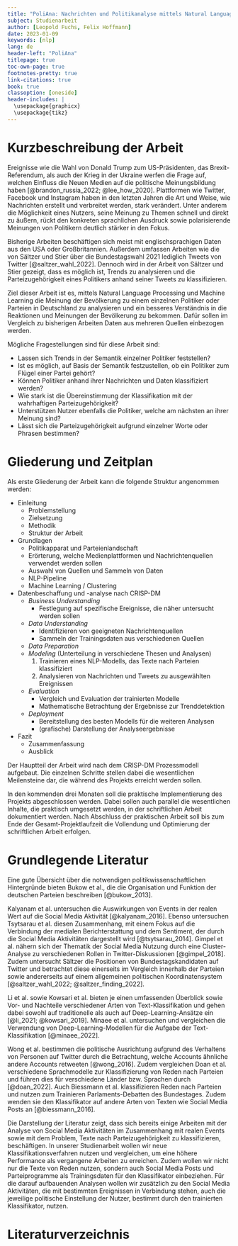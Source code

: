 ```yaml
---
title: "PoliAna: Nachrichten und Politikanalyse mittels Natural Language Processing"
subject: Studienarbeit
author: [Leopold Fuchs, Felix Hoffmann]
date: 2023-01-09
keywords: [nlp]
lang: de
header-left: "PoliAna"
titlepage: true
toc-own-page: true
footnotes-pretty: true
link-citations: true
book: true
classoption: [oneside]
header-includes: |
  \usepackage{graphicx}
  \usepackage{tikz}
---
```


# Kurzbeschreibung der Arbeit

<!-- Worum geht es in der Arbeit? Wie ist die (aktuelle) Ausgangssituation? Welches
Themenfeld wird bearbeitet? Welche Problemstellung soll angegangen werden? Welche
Grundlagen müssen vorhanden sein und welche Randbedingungen sind gegeben? Welche
Zielsetzungen gibt es in dieser Arbeit? Welche methodische Vorgehensweise wird
gewählt? Dies soll möglichst in einem Fließtext dokumentiert werden. Idealerweise
abschließend mit sehr konkreten Zielbeschreibungen, die auch validierbar sind. -->

Ereignisse wie die Wahl von Donald Trump zum US-Präsidenten, das Brexit-Referendum, als auch der Krieg in der Ukraine werfen die Frage auf, welchen Einfluss die Neuen Medien auf die politische Meinungsbildung haben [@brandon_russia_2022; @lee_how_2020]. Plattformen wie Twitter, Facebook und Instagram haben in den letzten Jahren die Art und Weise, wie Nachrichten erstellt und verbreitet werden, stark verändert. Unter anderem die Möglichkeit eines Nutzers, seine Meinung zu Themen schnell und direkt zu äußern, rückt den konkreten sprachlichen Ausdruck sowie polarisierende Meinungen von Politikern deutlich stärker in den Fokus.

Bisherige Arbeiten beschäftigen sich meist mit englischsprachigen Daten aus den USA oder Großbritannien. Außerdem umfassen Arbeiten wie die von Sältzer und Stier über die Bundestagswahl 2021 lediglich Tweets von Twitter [@saltzer_wahl_2022]. Dennoch wird in der Arbeit von Sältzer und Stier gezeigt, dass es möglich ist, Trends zu analysieren und die Parteizugehörigkeit eines Politikers anhand seiner Tweets zu klassifizieren.

Ziel dieser Arbeit ist es, mittels Natural Language Processing und Machine Learning die Meinung der Bevölkerung zu einem einzelnen Politiker oder Parteien in Deutschland zu analysieren und ein besseres Verständnis in die Reaktionen und Meinungen der Bevölkerung zu bekommen. Dafür sollen im Vergleich zu bisherigen Arbeiten Daten aus mehreren Quellen einbezogen werden.

Mögliche Fragestellungen sind für diese Arbeit sind:

- Lassen sich Trends in der Semantik einzelner Politiker feststellen?
- Ist es möglich, auf Basis der Semantik festzustellen, ob ein Politiker zum Flügel einer Partei gehört?
- Können Politiker anhand ihrer Nachrichten und Daten klassifiziert werden?
- Wie stark ist die Übereinstimmung der Klassifikation mit der wahrhaftigen Parteizugehörigkeit?
- Unterstützen Nutzer ebenfalls die Politiker, welche am nächsten an ihrer Meinung sind?
- Lässt sich die Parteizugehörigkeit aufgrund einzelner Worte oder Phrasen bestimmen?

# Gliederung und Zeitplan

<!-- Identifikation der wesentlichen Arbeitsschritte. Meilensteinplan. Konsequenzen
und Möglichkeiten der Meilensteine. Zeitplan bis zur Beendigung des praktischen
Teils sowie der Dokumentation. Eine erste Gliederung der Arbeit. Benennung von
Kapiteln und Unterkapiteln. Dies gilt als Leitfaden, noch nicht als abschließend. -->

Als erste Gliederung der Arbeit kann die folgende Struktur angenommen werden:

- Einleitung
  - Problemstellung
  - Zielsetzung
  - Methodik
  - Struktur der Arbeit
- Grundlagen
  - Politikapparat und Parteienlandschaft
  - Erörterung, welche Medienplattformen und Nachrichtenquellen verwendet werden sollen
  - Auswahl von Quellen und Sammeln von Daten
  - NLP-Pipeline
  - Machine Learning / Clustering
- Datenbeschaffung und -analyse nach CRISP-DM
  - _Business Understanding_
    - Festlegung auf spezifische Ereignisse, die näher untersucht werden sollen
  - _Data Understanding_
    - Identifizieren von geeigneten Nachrichtenquellen
    - Sammeln der Trainingsdaten aus verschiedenen Quellen
  - _Data Preparation_
  - _Modeling_ (Unterteilung in verschiedene Thesen und Analysen)
    1. Trainieren eines NLP-Modells, das Texte nach Parteien klassifiziert
    2. Analysieren von Nachrichten und Tweets zu ausgewählten Ereignissen
  - _Evaluation_
    - Vergleich und Evaluation der trainierten Modelle
    - Mathematische Betrachtung der Ergebnisse zur Trenddetektion
  - _Deployment_
    - Bereitstellung des besten Modells für die weiteren Analysen
    - (grafische) Darstellung der Analyseergebnisse
- Fazit
  - Zusammenfassung
  - Ausblick

Der Hauptteil der Arbeit wird nach dem CRISP-DM Prozessmodell aufgebaut. Die einzelnen Schritte stellen dabei die wesentlichen Meilensteine dar, die während des Projekts erreicht werden sollen.

In den kommenden drei Monaten soll die praktische Implementierung des Projekts abgeschlossen werden. Dabei sollen auch parallel die wesentlichen Inhalte, die praktisch umgesetzt werden, in der schriftlichen Arbeit dokumentiert werden. Nach Abschluss der praktischen Arbeit soll bis zum Ende der Gesamt-Projektlaufzeit die Vollendung und Optimierung der schriftlichen Arbeit erfolgen.

# Grundlegende Literatur

<!-- Belegen der Ausgangssituation. Wer hat auf ähnlichem Themenfeld bereits
gearbeitet? Wie passt die Studienarbeit in die aktuelle wissenschaftliche
Landschaft und was ist neu (dies wird oben dargelegt und hier belegt). Was wird
durch die erstellte Lösung verbessert und wie wird dies nachgewiesen? -->

Eine gute Übersicht über die notwendigen politikwissenschaftlichen Hintergründe bieten Bukow et al., die die Organisation und Funktion der deutschen Parteien beschreiben [@bukow_2013].

Kalyanam et al. untersuchen die Auswirkungen von Events in der realen Wert auf die Social Media Aktivität [@kalyanam_2016]. Ebenso untersuchen Tsytsarau et al. diesen Zusammenhang, mit einem Fokus auf die Verbindung der medialen Berichterstattung und dem Sentiment, der durch die Social Media Aktivitäten dargestellt wird [@tsytsarau_2014].
Gimpel et al. nähern sich der Thematik der Social Media Nutzung durch eine Cluster-Analyse zu verschiedenen Rollen in Twitter-Diskussionen [@gimpel_2018].
Zudem untersucht Sältzer die Positionen von Bundestagskandidaten auf Twitter und betrachtet diese einerseits im Vergleich innerhalb der Parteien sowie andererseits auf einem allgemeinen politischen Koordinatensystem [@saltzer_wahl_2022; @saltzer_finding_2022].

Li et al. sowie Kowsari et al. bieten je einen umfassenden Überblick sowie Vor- und Nachteile verschiedener Arten von Text-Klassifikation und gehen dabei sowohl auf traditionelle als auch auf Deep-Learning-Ansätze ein [@li_2021; @kowsari_2019].
Minaee et al. untersuchen und vergleichen die Verwendung von Deep-Learning-Modellen für die Aufgabe der Text-Klassifikation [@minaee_2022].

Wong et al. bestimmen die politische Ausrichtung aufgrund des Verhaltens von Personen auf Twitter durch die Betrachtung, welche Accounts ähnliche andere Accounts retweeten [@wong_2016].
Zudem vergleichen Doan et al. verschiedene Sprachmodelle zur Klassifizierung von Reden nach Parteien und führen dies für verschiedene Länder bzw. Sprachen durch [@doan_2022].
Auch Biessmann et al. klassifizieren Reden nach Parteien und nutzen zum Trainieren Parlaments-Debatten des Bundestages. Zudem wenden sie den Klassifikator auf andere Arten von Texten wie Social Media Posts an [@biessmann_2016].

Die Darstellung der Literatur zeigt, dass sich bereits einige Arbeiten mit der Analyse von Social Media Aktivitäten im Zusammenhang mit realen Events sowie mit dem Problem, Texte nach Parteizugehörigkeit zu klassifizieren, beschäftigen.
In unserer Studienarbeit wollen wir neue Klassifikationsverfahren nutzen und vergleichen, um eine höhere Performance als vergangene Arbeiten zu erreichen.
Zudem wollen wir nicht nur die Texte von Reden nutzen, sondern auch Social Media Posts und Parteiprogramme als Trainingsdaten für den Klassifikator einbeziehen.
Für die darauf aufbauenden Analysen wollen wir zusätzlich zu den Social Media Aktivitäten, die mit bestimmten Ereignissen in Verbindung stehen, auch die jeweilige politische Einstellung der Nutzer, bestimmt durch den trainierten Klassifikator, nutzen.

# Literaturverzeichnis

&nbsp;
